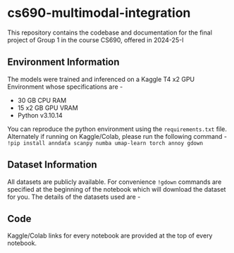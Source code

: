 # cs690-multimodal-integration

This repository contains the codebase and documentation for the final project of Group 1 in the course CS690, offered in 2024-25-I

## Environment Information

The models were trained and inferenced on a Kaggle T4 x2 GPU Environment whose specifications are -

- 30 GB CPU RAM
- 15 x2 GB GPU VRAM
- Python v3.10.14

You can reproduce the python environment using the `requirements.txt` file. Alternately if running on Kaggle/Colab, please run the following command - `!pip install anndata scanpy numba umap-learn torch annoy gdown`

## Dataset Information

All datasets are publicly available. For convenience `!gdown` commands are specified at the beginning of the notebook which will download the dataset for you. The details of the datasets used are -

## Code

Kaggle/Colab links for every notebook are provided at the top of every notebook.
